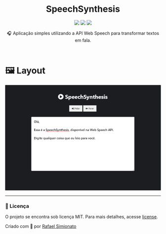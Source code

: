 <h1 align='center'>SpeechSynthesis</h1>
<p align='center'>
<img src="https://img.shields.io/github/repo-size/rafaasimi/SpeechSynthesis">
<img src="https://img.shields.io/github/last-commit/rafaasimi/SpeechSynthesis">
<img src="https://img.shields.io/github/license/rafaasimi/SpeechSynthesis">
</p>
<p align='center'>🎧 Aplicação simples utilizando a API Web Speech para transformar textos em fala.</p>

</br>

# 🖼 Layout
<img src="./images/speech.png">


---

<h3>📝 Licença</h3>
<p>O projeto se encontra sob licença MIT. Para mais detalhes, acesse <a href='LICENSE'>license<a>.</p>
<p>Criado com 💙 por <a href='https://github.com/rafaasimi/' target='blank'>Rafael Simionato</a></p>
